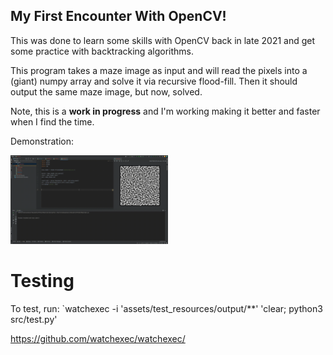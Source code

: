 ## My First Encounter With OpenCV!
This was done to learn some skills with OpenCV back in late 2021 and get some practice with backtracking algorithms. 

This program takes a maze image as input and will read the pixels into a (giant) numpy array and solve it via recursive flood-fill. Then it should output the same maze image, but now, solved.

Note, this is a **work in progress** and I'm working making it better and faster when I find the time.

Demonstration:

<img src="output.gif" width="50%" height="50%" />




# Testing
To test, run:
`watchexec -i 'assets/test_resources/output/**' 'clear; python3 src/test.py'
 
https://github.com/watchexec/watchexec/